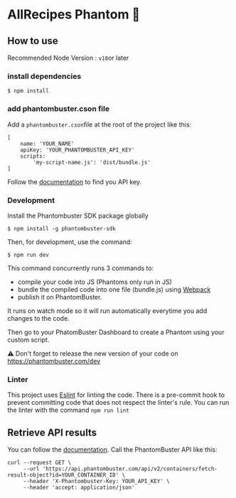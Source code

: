 # AllRecipes Phantom 👻

## How to use

Recommended Node Version : `v18`or later

### install dependencies

```
$ npm install
```

### add phantombuster.cson file

Add a `phantombuster.cson`file at the root of the project like this:

```
[
    name: 'YOUR_NAME'
    apiKey: 'YOUR_PHANTOMBUSTER_API_KEY'
    scripts:
        'my-script-name.js': 'dist/bundle.js'
]
```

Follow the [documentation](https://hub.phantombuster.com/docs/api#how-to-find-my-api-key) to find you API key.

### Development

Install the Phantombuster SDK package globally

```
$ npm install -g phantombuster-sdk
```

Then, for development, use the command:

```
$ npm run dev
```

This command concurrently runs 3 commands to:

- compile your code into JS (Phantoms only run in JS)
- bundle the compiled code into one file (bundle.js) using [Webpack](https://webpack.js.org/)
- publish it on PhantomBuster.

It runs on watch mode so it will run automatically everytime you add changes to the code.

Then go to your PhatomBuster Dashboard to create a Phantom using your custom script.

⚠️ Don't forget to release the new version of your code on https://phantombuster.com/dev

### Linter

This project uses [Eslint](https://eslint.org/) for linting the code. There is a pre-commit hook to prevent committing code that does not respect the linter's rule.
You can run the linter with the command `npm run lint`

## Retrieve API results

You can follow the [documentation](https://hub.phantombuster.com/reference/get_containers-fetch-result-object).
Call the PhantomBuster API like this:

```
curl --request GET \
     --url 'https://api.phantombuster.com/api/v2/containers/fetch-result-object?id=YOUR_CONTAINER_ID' \
     --header 'X-Phantombuster-Key: YOUR_API_KEY' \
     --header 'accept: application/json'
```
